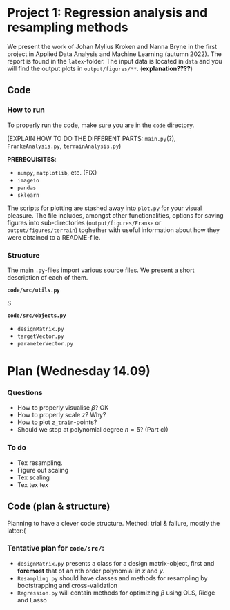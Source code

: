 # **Project 1**: Regression analysis and resampling methods

We present the work of Johan Mylius Kroken and Nanna Bryne in the first project in Applied Data Analysis and Machine Learning (autumn 2022). The report is found in the `latex`-folder. The input data is located in `data` and you will find the output plots in `output/figures/**`. (__explanation????__)


## Code 

### How to run

To properly run the code, make sure you are in the `code` directory.

(EXPLAIN HOW TO DO THE DIFFERENT PARTS: `main.py`(?), `FrankeAnalysis.py`, `terrainAnalysis.py`)

**PREREQUISITES**:
- `numpy`, `matplotlib`, etc. (FIX)
- `imageio`
- `pandas`
- `sklearn`

The scripts for plotting are stashed away into `plot.py` for your visual pleasure. The file includes, amongst other functionalities, options for saving figures into sub-directories (`output/figures/Franke` or `output/figures/terrain`) toghether with useful information about how they were obtained to a README-file.

### Structure

The main `.py`-files import various source files. We present a short description of each of them.

**`code/src/utils.py`**

S

**`code/src/objects.py`**
 
- `designMatrix.py`
- `targetVector.py`
- `parameterVector.py`




# Plan (Wednesday 14.09)

### Questions
* How to properly visualise $\beta$? OK
* How to properly scale $z$? Why?
* How to plot `z_train`-points?
* Should we stop at polynomial degree $n=5$? (Part c))

### To do
* Tex resampling. 
* Figure out scaling 
* Tex scaling
* Tex tex tex


## Code (plan & structure)

Planning to have a clever code structure. Method: trial & failure, mostly the latter:(


### Tentative plan for `code/src/`:
- `designMatrix.py` presents a class for a design matrix-object, first and **foremost** that of an $n$th order polynomial in $x$ and $y$.
- `Resampling.py` should have classes and methods for resampling by bootstrapping and cross-validation
- `Regression.py` will contain methods for optimizing $\beta$ using OLS, Ridge and Lasso


